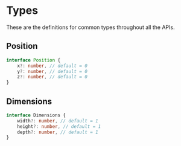 # Types

These are the definitions for common types throughout all the APIs.

## Position
```ts
interface Position {
    x?: number, // default = 0
    y?: number, // default = 0
    z?: number, // default = 0
}
```

## Dimensions
```ts
interface Dimensions {
    width?: number, // default = 1
    height?: number, // default = 1
    depth?: number, // default = 1
}
```
